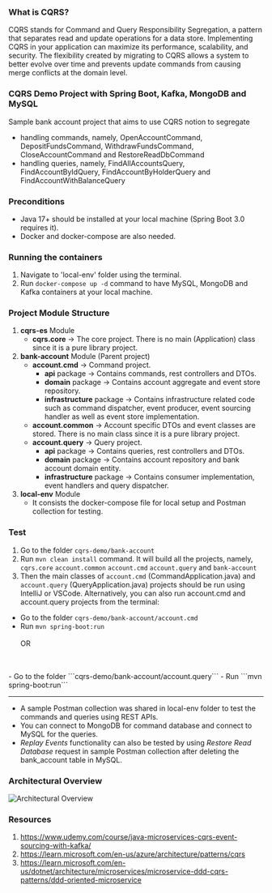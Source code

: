 ### What is CQRS?
CQRS stands for Command and Query Responsibility Segregation, a pattern that separates read and update operations for 
a data store. Implementing CQRS in your application can maximize its performance, scalability, and security. 
The flexibility created by migrating to CQRS allows a system to better evolve over time and prevents update commands 
from causing merge conflicts at the domain level.

### CQRS Demo Project with Spring Boot, Kafka, MongoDB and MySQL
Sample bank account project that aims to use CQRS notion to segregate
* handling commands, namely, OpenAccountCommand, DepositFundsCommand, WithdrawFundsCommand, CloseAccountCommand and RestoreReadDbCommand
* handling queries, namely, FindAllAccountsQuery, FindAccountByIdQuery, FindAccountByHolderQuery and FindAccountWithBalanceQuery

### Preconditions
* Java 17+ should be installed at your local machine (Spring Boot 3.0 requires it).
* Docker and docker-compose are also needed.

### Running the containers
1. Navigate to 'local-env' folder using the terminal.
2. Run ```docker-compose up -d``` command to have MySQL, MongoDB and Kafka containers at your local machine.

### Project Module Structure
1. <b>cqrs-es</b> Module
   - <b>cqrs.core</b> -> The core project. There is no main (Application) class since it is a pure library project.
2. <b>bank-account</b> Module (Parent project)
   - <b>account.cmd</b> -> Command project.
        - <b>api</b> package -> Contains commands, rest controllers and DTOs. 
        - <b>domain</b> package -> Contains account aggregate and event store repository.
        - <b>infrastructure</b> package -> Contains infrastructure related code such as command dispatcher, event producer, event sourcing handler as well as event store implementation.
   - <b>account.common</b> -> Account specific DTOs and event classes are stored. There is no main class since it is a pure library project.
   - <b>account.query</b> -> Query project.
       - <b>api</b> package -> Contains queries, rest controllers and DTOs.
       - <b>domain</b> package -> Contains account repository and bank account domain entity.
       - <b>infrastructure</b> package -> Contains consumer implementation, event handlers and query dispatcher.
3. <b>local-env</b> Module
    - It consists the docker-compose file for local setup and Postman collection for testing.


### Test
1. Go to the folder ```cqrs-demo/bank-account```
2. Run ```mvn clean install``` command. It will build all the projects, namely,
```cqrs.core```
```account.common```
```account.cmd```
```account.query``` and
```bank-account```
3. Then the main classes of ```account.cmd``` (CommandApplication.java) and ```account.query``` (QueryApplication.java) projects should be run using IntelliJ or VSCode.
Alternatively, you can also run account.cmd and account.query projects from the terminal:
- Go to the folder ```cqrs-demo/bank-account/account.cmd```
- Run ```mvn spring-boot:run```
  <br />
  <br />
OR
<br />
<br />
-  Go to the folder ```cqrs-demo/bank-account/account.query```
- Run ```mvn spring-boot:run```

---
 - A sample Postman collection was shared in local-env folder  to test the commands and queries using REST APIs.
 - You can connect to MongoDB for command database and connect to MySQL for the queries.
 - *Replay Events* functionality can also be tested by using *Restore Read Database* request in sample Postman collection after deleting the bank_account table in MySQL.


### Architectural Overview
![Architectural Overview](./local-env/ArchitecturalOverview.png)


### Resources
1. https://www.udemy.com/course/java-microservices-cqrs-event-sourcing-with-kafka/
2. https://learn.microsoft.com/en-us/azure/architecture/patterns/cqrs
3. https://learn.microsoft.com/en-us/dotnet/architecture/microservices/microservice-ddd-cqrs-patterns/ddd-oriented-microservice